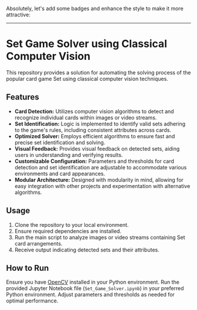 Absolutely, let's add some badges and enhance the style to make it more attractive:

---

# Set Game Solver using Classical Computer Vision

This repository provides a solution for automating the solving process of the popular card game Set using classical computer vision techniques.

## Features

- **Card Detection:** Utilizes computer vision algorithms to detect and recognize individual cards within images or video streams.
- **Set Identification:** Logic is implemented to identify valid sets adhering to the game's rules, including consistent attributes across cards.
- **Optimized Solver:** Employs efficient algorithms to ensure fast and precise set identification and solving.
- **Visual Feedback:** Provides visual feedback on detected sets, aiding users in understanding and verifying results.
- **Customizable Configuration:** Parameters and thresholds for card detection and set identification are adjustable to accommodate various environments and card appearances.
- **Modular Architecture:** Designed with modularity in mind, allowing for easy integration with other projects and experimentation with alternative algorithms.

## Usage

1. Clone the repository to your local environment.
2. Ensure required dependencies are installed.
3. Run the main script to analyze images or video streams containing Set card arrangements.
4. Receive output indicating detected sets and their attributes.

## How to Run

Ensure you have [OpenCV](https://opencv.org/) installed in your Python environment. Run the provided Jupyter Notebook file (`Set_Game_Solver.ipynb`) in your preferred Python environment. Adjust parameters and thresholds as needed for optimal performance.

